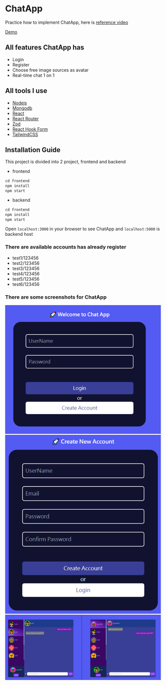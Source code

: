 # ChatApp
Practice how to implement ChatApp, here is [reference video](https://www.youtube.com/watch?v=otaQKODEUFs)

[Demo](https://react-simple-chat-app-six.vercel.app/login)

## All features ChatApp has

- Login
- Register
- Choose free image sources as avatar
- Real-time chat 1 on 1

## All tools I use

- [Nodejs](https://nodejs.org/en/download)
- [Mongodb](https://www.mongodb.com/docs/manual/administration/install-community/)
- [React](https://react.dev/)
- [React Router](https://reactrouter.com/en/main)
- [Zod](https://zod.dev/)
- [React Hook Form](https://react-hook-form.com/)
- [TailwindCSS](https://tailwindcss.com/)

## Installation Guide

This project is divided into 2 project, frontend and backend

- frontend

```shell
cd frontend
npm install
npm start
```


- backend

```shell
cd frontend
npm install
npm start
```

Open `localhost:3000` in your browser to see ChatApp and `localhost:5000` is backend host


### There are available accounts has already register

- test1/123456
- test2/123456
- test3/123456
- test4/123456
- test5/123456
- test6/123456

### There are some screenshots for ChatApp

![login.png](./images/login.png)
![register.png](./images/register.png)
![chatting.png](./images/chatting.png)
